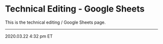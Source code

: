 # Technical Editing - Google Sheets

This is the technical editing / Google Sheets page.

<hr class="tight">
<p class="timestamp">2020.03.22 4:32 pm ET</p>
